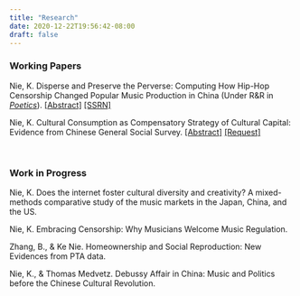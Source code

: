 ```yaml
---
title: "Research"
date: 2020-12-22T19:56:42-08:00
draft: false
---
```


### Working Papers

Nie, K. Disperse and Preserve the Perverse: Computing How Hip-Hop Censorship Changed Popular Music Production in China (Under R&R in *[Poetics](https://www.journals.elsevier.com/poetics)*)\.
[[Abstract]](/posts/hiphop_censorship_computational/) [[SSRN]](https://papers.ssrn.com/sol3/papers.cfm?abstract_id=3761413)

Nie, K. Cultural Consumption as Compensatory Strategy of Cultural Capital: Evidence from Chinese
General Social Survey\.
[[Abstract]](/posts/cultural_consumption_strategy/) [[Request]](mailto:knie@ucsd.edu)

<br/>

### Work in Progress

Nie, K. Does the internet foster cultural diversity and creativity? A mixed-methods comparative study of
the music markets in the Japan, China, and the US.

Nie, K. Embracing Censorship: Why Musicians Welcome Music Regulation.

Zhang, B., & Ke Nie. Homeownership and Social Reproduction: New Evidences from PTA data.

Nie, K., & Thomas Medvetz. Debussy Affair in China: Music and Politics before the Chinese Cultural Revolution.